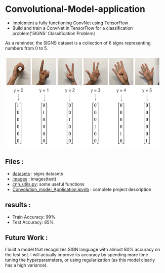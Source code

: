# Convolutional-Model-application

- Implement a fully functioning ConvNet using TensorFlow
- Build and train a ConvNet in TensorFlow for a classification problem('SIGNS' Classification Problem)

As a reminder, the SIGNS dataset is a collection of 6 signs representing numbers from 0 to 5.

<img src="images/SIGNS.png" style="width:800px;height:300px;">

## Files :

- [datasets](datasets) : signs datasets
- [images](images) : images(test)
- [cnn_utils.py](cnn_utils.py): some useful functions
- [Convolution_model_Application.ipynb](Convolution_model_Application.ipynb) : complete project description

## results :
- Train Accuracy: 99%
- Test Accuracy: 85%

## Future Work :

I built a model that recognizes SIGN language with almost 80% accuracy on the test set.
I will actually improve its accuracy by spending more time tuning the hyperparameters, or using regularization (as this model clearly has a high variance).
